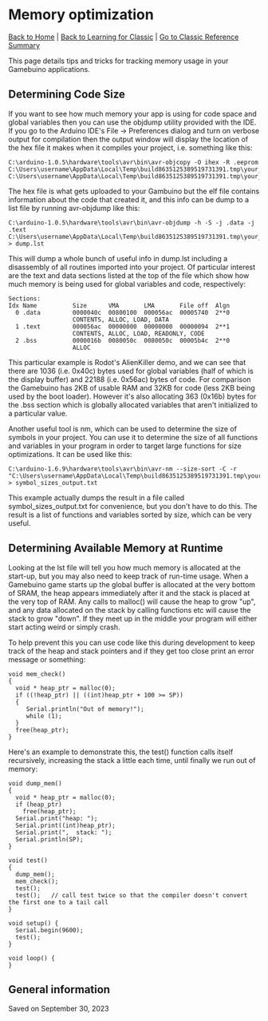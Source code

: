 
# Memory optimization

[Back to Home](./../../../README.MD) | [Back to Learning for Classic](./README.MD) | [Go to Classic Reference Summary](./../reference/README.MD)

This page details tips and tricks for tracking memory usage in your Gamebuino applications.

## Determining Code Size

If you want to see how much memory your app is using for code space and global variables then you can use the objdump utility provided with the IDE. If you go to the Arduino IDE's File -> Preferences dialog and turn on verbose output for compilation then the output window will display the location of the hex file it makes when it compiles your project, i.e. something like this:

```
C:\arduino-1.0.5\hardware\tools\avr\bin\avr-objcopy -O ihex -R .eeprom C:\Users\username\AppData\Local\Temp\build8635125389519731391.tmp\your_sketch.cpp.elf C:\Users\username\AppData\Local\Temp\build8635125389519731391.tmp\your_sketch.cpp.hex
```

The hex file is what gets uploaded to your Gambuino but the elf file contains information about the code that created it, and this info can be dump to a list file by running avr-objdump like this:

```
C:\arduino-1.0.5\hardware\tools\avr\bin\avr-objdump -h -S -j .data -j .text C:\Users\username\AppData\Local\Temp\build8635125389519731391.tmp\your_sketch.cpp.elf > dump.lst
```

This will dump a whole bunch of useful info in dump.lst including a disassembly of all routines imported into your project. Of particular interest are the text and data sections listed at the top of the file which show how much memory is being used for global variables and code, respectively:

```
Sections:
Idx Name          Size      VMA       LMA       File off  Algn
  0 .data         0000040c  00800100  000056ac  00005740  2**0
                  CONTENTS, ALLOC, LOAD, DATA
  1 .text         000056ac  00000000  00000000  00000094  2**1
                  CONTENTS, ALLOC, LOAD, READONLY, CODE
  2 .bss          0000016b  0080050c  0080050c  00005b4c  2**0
                  ALLOC
```

This particular example is Rodot's AlienKiller demo, and we can see that there are 1036 (i.e. 0x40c) bytes used for global variables (half of which is the display buffer) and 22188 (i.e. 0x56ac) bytes of code. For comparison the Gamebuino has 2KB of usable RAM and 32KB for code (less 2KB being used by the boot loader). However it's also allocating 363 (0x16b) bytes for the .bss section which is globally allocated variables that aren't initialized to a particular value.

Another useful tool is nm, which can be used to determine the size of symbols in your project. You can use it to determine the size of all functions and variables in your program in order to target large functions for size optimizations. It can be used like this:

```
C:\arduino-1.6.9\hardware\tools\avr\bin\avr-nm --size-sort -C -r "C:\Users\username\AppData\Local\Temp\build8635125389519731391.tmp\your_sketch.ino.elf" > symbol_sizes_output.txt
```

This example actually dumps the result in a file called symbol_sizes_output.txt for convenience, but you don't have to do this. The result is a list of functions and variables sorted by size, which can be very useful.

## Determining Available Memory at Runtime

Looking at the lst file will tell you how much memory is allocated at the start-up, but you may also need to keep track of run-time usage. When a Gamebuino game starts up the global buffer is allocated at the very bottom of SRAM, the heap appears immediately after it and the stack is placed at the very top of RAM. Any calls to malloc() will cause the heap to grow "up", and any data allocated on the stack by calling functions etc will cause the stack to grow "down". If they meet up in the middle your program will either start acting weird or simply crash.

To help prevent this you can use code like this during development to keep track of the heap and stack pointers and if they get too close print an error message or something:

```
void mem_check()
{
  void * heap_ptr = malloc(0);  
  if ((!heap_ptr) || ((int)heap_ptr + 100 >= SP))
  {
     Serial.println("Out of memory!");
     while (1);
  }
  free(heap_ptr);
}
```

Here's an example to demonstrate this, the test() function calls itself recursively, increasing the stack a little each time, until finally we run out of memory:

```
void dump_mem()
{
  void * heap_ptr = malloc(0);
  if (heap_ptr)
    free(heap_ptr);
  Serial.print("heap: ");
  Serial.print((int)heap_ptr);
  Serial.print(",  stack: ");
  Serial.println(SP);
}

void test()
{
  dump_mem();
  mem_check();
  test();
  test();   // call test twice so that the compiler doesn't convert the first one to a tail call
}

void setup() {
  Serial.begin(9600);
  test();
}

void loop() {
}
```

## General information

Saved on September 30, 2023
